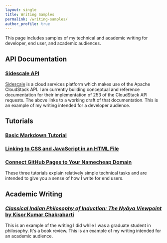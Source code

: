 ```yaml
---
layout: single
title: Writing Samples
permalink: /writing-samples/
author_profile: true
---
```


This page includes samples of my technical and academic writing for developer, end user, and academic audiences.

## API Documentation

### [Sidescale API](../sidescale-api)

[Sidescale](https://sidescale.com) is a cloud services platform which makes use of the Apache CloudStack API. I am currently building conceptual and reference documentation for their implementation of 253 of the CloudStack API requests. The above links to a working draft of that documentation. This is an example of my writing intended for a developer audience.

## Tutorials

### [Basic Markdown Tutorial](https://dev.to/pauljwil/basic-markdown-tutorial-1bof)

### [Linking to CSS and JavaScript in an HTML File](https://dev.to/pauljwil/linking-to-css-and-javascript-in-an-html-file-306m)

### [Connect GitHub Pages to Your Namecheap Domain](https://dev.to/pauljwil/connect-github-pages-to-your-namecheap-domain-4gjj)

These three tutorials explain relatively simple technical tasks and are intended to give you a sense of how I write for end users.

## Academic Writing

### [*Classical Indian Philosophy of Induction: The Nyāya Viewpoint* by Kisor Kumar Chakrabarti](/assets/pdfs/paul-williams-writing-sample-book-review.pdf)

This is an example of the writing I did while I was a graduate student in philosophy. It's a book review. This is an example of my writing intended for an academic audience.
